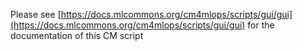 Please see [https://docs.mlcommons.org/cm4mlops/scripts/gui/gui](https://docs.mlcommons.org/cm4mlops/scripts/gui/gui) for the documentation of this CM script
